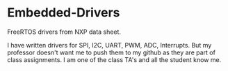 # Embedded-Drivers
FreeRTOS drivers from NXP data sheet.

I have written drivers for SPI, I2C, UART, PWM, ADC, Interrupts. But my professor doesn't want me to push them to my github as they are part of class assignments. I am one of the class TA's and all the student know me.
